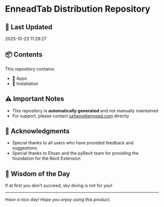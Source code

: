 # EnneadTab Distribution Repository

## 📅 Last Updated
2025-10-23 11:29:27



## 📦 Contents
This repository contains:
- 📂 Apps
- 📂 Installation

## ⚠️ Important Notes
- This repository is **automatically generated** and not manually maintained
- For support, please contact szhang@ennead.com directly

## 🙏 Acknowledgments
- Special thanks to all users who have provided feedback and suggestions
- Special thanks to Ehsan and the pyRevit team for providing the foundation for the Revit Extension

## 💭 Wisdom of the Day
If at first you don't succeed, sky diving is not for you!

---
*Have a nice day! Hope you enjoy using this product.*
